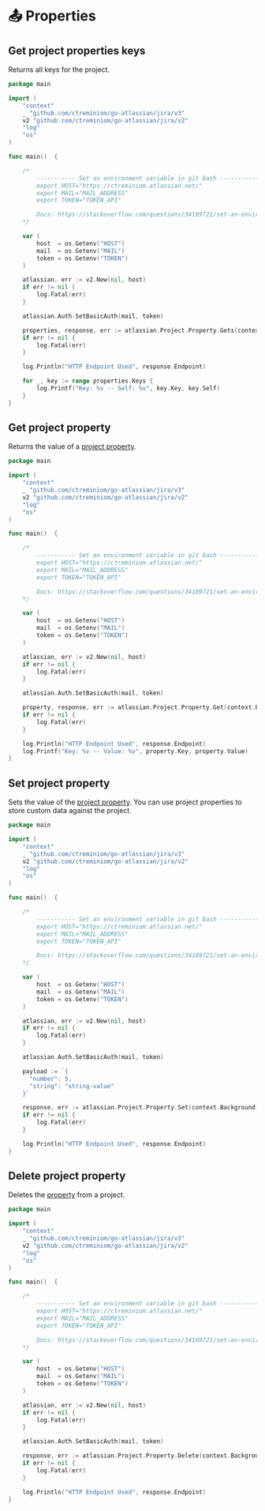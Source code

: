 # 📤 Properties

## Get project properties keys

Returns all keys for the project.

```go
package main

import (
	"context"
	_ "github.com/ctreminiom/go-atlassian/jira/v3"
	v2 "github.com/ctreminiom/go-atlassian/jira/v2"
	"log"
	"os"
)

func main()  {

	/*
		----------- Set an environment variable in git bash -----------
		export HOST="https://ctreminiom.atlassian.net/"
		export MAIL="MAIL_ADDRESS"
		export TOKEN="TOKEN_API"

		Docs: https://stackoverflow.com/questions/34169721/set-an-environment-variable-in-git-bash
	*/

	var (
		host  = os.Getenv("HOST")
		mail  = os.Getenv("MAIL")
		token = os.Getenv("TOKEN")
	)

	atlassian, err := v2.New(nil, host)
	if err != nil {
		log.Fatal(err)
	}

	atlassian.Auth.SetBasicAuth(mail, token)

	properties, response, err := atlassian.Project.Property.Gets(context.Background(), "KP")
	if err != nil {
		log.Fatal(err)
	}

	log.Println("HTTP Endpoint Used", response.Endpoint)

	for _, key := range properties.Keys {
		log.Printf("Key: %v -- Self: %v", key.Key, key.Self)
	}
}
```

## Get project property

Returns the value of a [project property](https://developer.atlassian.com/cloud/jira/platform/storing-data-without-a-database/#a-id-jira-entity-properties-a-jira-entity-properties).

```go
package main

import (
	"context"
	_ "github.com/ctreminiom/go-atlassian/jira/v3"
	v2 "github.com/ctreminiom/go-atlassian/jira/v2"
	"log"
	"os"
)

func main()  {

	/*
		----------- Set an environment variable in git bash -----------
		export HOST="https://ctreminiom.atlassian.net/"
		export MAIL="MAIL_ADDRESS"
		export TOKEN="TOKEN_API"

		Docs: https://stackoverflow.com/questions/34169721/set-an-environment-variable-in-git-bash
	*/

	var (
		host  = os.Getenv("HOST")
		mail  = os.Getenv("MAIL")
		token = os.Getenv("TOKEN")
	)

	atlassian, err := v2.New(nil, host)
	if err != nil {
		log.Fatal(err)
	}

	atlassian.Auth.SetBasicAuth(mail, token)

	property, response, err := atlassian.Project.Property.Get(context.Background(), "KP", "jswSelectedBoardType")
	if err != nil {
		log.Fatal(err)
	}

	log.Println("HTTP Endpoint Used", response.Endpoint)
	log.Printf("Key: %v -- Value: %v", property.Key, property.Value)
}

```

## Set project property

Sets the value of the [project property](https://developer.atlassian.com/cloud/jira/platform/storing-data-without-a-database/#a-id-jira-entity-properties-a-jira-entity-properties). You can use project properties to store custom data against the project.

```go
package main

import (
	"context"
	_ "github.com/ctreminiom/go-atlassian/jira/v3"
	v2 "github.com/ctreminiom/go-atlassian/jira/v2"
	"log"
	"os"
)

func main()  {

	/*
		----------- Set an environment variable in git bash -----------
		export HOST="https://ctreminiom.atlassian.net/"
		export MAIL="MAIL_ADDRESS"
		export TOKEN="TOKEN_API"

		Docs: https://stackoverflow.com/questions/34169721/set-an-environment-variable-in-git-bash
	*/

	var (
		host  = os.Getenv("HOST")
		mail  = os.Getenv("MAIL")
		token = os.Getenv("TOKEN")
	)

	atlassian, err := v2.New(nil, host)
	if err != nil {
		log.Fatal(err)
	}

	atlassian.Auth.SetBasicAuth(mail, token)

	payload := `{
	  "number": 5,
	  "string": "string-value"
	}`

	response, err := atlassian.Project.Property.Set(context.Background(), "KP", "property-key", &payload)
	if err != nil {
		log.Fatal(err)
	}

	log.Println("HTTP Endpoint Used", response.Endpoint)
}

```

## Delete project property

Deletes the [property](https://developer.atlassian.com/cloud/jira/platform/storing-data-without-a-database/#a-id-jira-entity-properties-a-jira-entity-properties) from a project.

```go
package main

import (
	"context"
	_ "github.com/ctreminiom/go-atlassian/jira/v3"
	v2 "github.com/ctreminiom/go-atlassian/jira/v2"
	"log"
	"os"
)

func main()  {

	/*
		----------- Set an environment variable in git bash -----------
		export HOST="https://ctreminiom.atlassian.net/"
		export MAIL="MAIL_ADDRESS"
		export TOKEN="TOKEN_API"

		Docs: https://stackoverflow.com/questions/34169721/set-an-environment-variable-in-git-bash
	*/

	var (
		host  = os.Getenv("HOST")
		mail  = os.Getenv("MAIL")
		token = os.Getenv("TOKEN")
	)

	atlassian, err := v2.New(nil, host)
	if err != nil {
		log.Fatal(err)
	}

	atlassian.Auth.SetBasicAuth(mail, token)

	response, err := atlassian.Project.Property.Delete(context.Background(), "KP", "property-key")
	if err != nil {
		log.Fatal(err)
	}

	log.Println("HTTP Endpoint Used", response.Endpoint)
}
```
